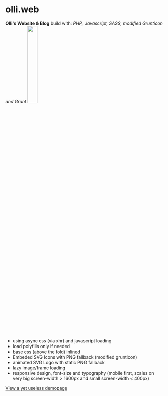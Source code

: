 # olli.web
**Olli's Website &amp; Blog**
build with: *PHP, Javascript, SASS, modified Grunticon and Grunt*
<img src="https://oliver-eifler.github.io/svg/olli-f3.svg" width="25%">
* using async css (via xhr) and javascript loading
* load polyfills only if needed
* base css (above the fold) inlined
* Embeded SVG Icons with PNG fallback (modified grunticon)
* animated SVG Logo with static PNG fallback
* lazy image/frame loading
* responsive design, font-size and typography (mobile first, scales on very big screen-width > 1600px and small screen-width < 400px)

<a href="http://tech.oliver-eifler.info">View a yet useless demopage</a>
